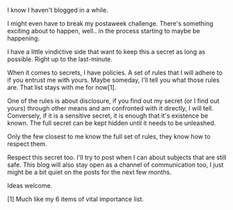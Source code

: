 I know I haven't blogged in a while.

I might even have to break my postaweek challenge. There's something exciting
about to happen, well.. in the process starting to maybe be happening.

I have a little vindictive side that want to keep this a secret as long as
possible. Right up to the last-minute.

When it comes to secrets, I have policies. A set of rules that I will adhere
to if you entrust me with yours. Maybe someday, I'll tell you what those rules
are. That list stays with me for now[1].

One of the rules is about disclosure, if you find out my secret (or I find out
yours) through other means and am confronted with it directly, I will tell.  
Conversely, if it is a sensitive secret, it is enough that it's existence be
known. The full secret can be kept hidden until it needs to be unleashed.

Only the few closest to me know the full set of rules, they know how to
respect them.

Respect this secret too. I'll try to post when I can about subjects that are
still safe. This blog will also stay open as a channel of communication too, I
just might be a bit quiet on the posts for the next few months.

Ideas welcome.

[1] Much like my 6 items of vital importance list.